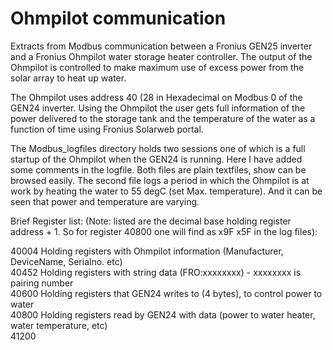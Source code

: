 # Ohmpilot communication

Extracts from Modbus communication between a Fronius GEN25 inverter and a Fronius Ohmpilot water storage heater controller.
The output of the Ohmpilot is controlled to make maximum use of excess power from the solar array to heat up water.

The Ohmpilot uses address 40 (28 in Hexadecimal on Modbus 0 of the GEN24 inverter. Using the Ohmpilot the user gets full information of
the power delivered to the storage tank and the temperature of the water as a function of time using Fronius Solarweb portal.

The Modbus_logfiles directory holds two sessions one of which is a full startup of the Ohmpilot when the GEN24 is running. Here I have added some comments in the logfile. Both files are plain textfiles, show can be browsed easily. The second file logs a period in which the Ohmpilot is at work by heating the water to 55 degC (set Max. temperature). And it can be seen that power and temperature are varying.

Brief Register list:
(Note: listed are the decimal base holding register address + 1. So for register 40800 one will find as x9F x5F in the log files):

40004   Holding registers with Ohmpilot information (Manufacturer, DeviceName, Serialno. etc)  
40452   Holding registers with string data (FRO:xxxxxxxx) - xxxxxxxx is pairing number  
40600   Holding registers that GEN24 writes to (4 bytes), to control power to water  
40800   Holding registers read by GEN24 with data (power to water heater, water temperature, etc)  
41200  



